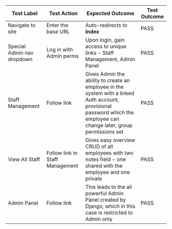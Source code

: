 | Test Label |Test Action  |Expected Outcome|Test Outcome|
|--|--|--|--|
|Navigate to site|Enter the base URL |Auto-redirects to **Index**|PASS |
|Special Admin nav dropdown|Log in with Admin perms|Upon login, gain access to unique links - Staff Management, Admin Panel|PASS|
|Staff Management|Follow link|Gives Admin the ability to create an employee in the system with a linked Auth account, provisional password which the employee can change later, group permissions set|PASS|
|View All Staff|Follow link in Staff Management|Gives easy overview CRUD of all employees with two notes field - one shared with the employee and one private|PASS|
|Admin Panel|Follow link|This leads to the all powerful Admin Panel created by Django, which in this case is restricted to Admin only|PASS|